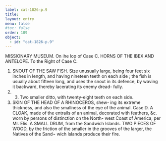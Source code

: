 ```yaml
---
label: cat-1826-p.9
title: 
layout: entry
menu: false
#toc: false
order: 109
object:
  - id: "cat-1826-p.9"
---
```


MISSIONARY MUSEUM.
On ihe lop of Case C.
HORNS OF THE IBEX AND ANTELOPE.
To the Right of Case C.
1. SNOUT OF THE SAW FISH.
Size unusually large, being four feet six inches in length,
and having nineteen teeth on each side ; the fish is usually
about fifteen long, and uses the snout in its defence, by
waving it backward, thereby lacerating its enemy dread-
fully.
2. 3. Two smaller ditto, with twenty-eight teeth on each side.
4. SKIN OF THE HEAD OF A RHINOCEROS, shew-
ing its extreme thickness, and also the smallness of
the eye of the animal.
Case D.
A CLOAK, made of the entrails of an animal, decorated
with feathers, &c. worn by persons of distinction on
the North- west Coast of America; per Mr. Elis.
A SMALL DRUM, from the Sandwich Islands.
TWO PIECES OF WOOD, by the friction of the smaller
in the grooves of the larger, the Natives of the Sand¬
wich Islands produce their fire.